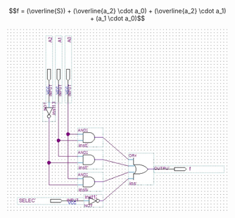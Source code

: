 $$f = (\overline{S}) + (\overline{a_2} \cdot a_0) + (\overline{a_2} \cdot a_1) + (a_1 \cdot a_0)$$

![segment_scheme](https://github.com/nicolas-dalcorso/nrdclib/blob/main/7_segment_display/segments/segment_f/segment_f_scheme.jpg)